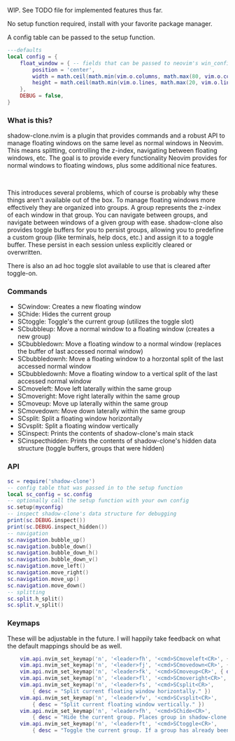 
WIP. See TODO file for implemented features thus far.

No setup function required, install with your favorite package manager.

A config table can be passed to the setup function.
```lua
---defaults
local config = {
    float_window = { -- fields that can be passed to neovim's win_config table on window creation
        position = 'center', 
        width = math.ceil(math.min(vim.o.columns, math.max(80, vim.o.columns - 10))),
        height = math.ceil(math.min(vim.o.lines, math.max(20, vim.o.lines - 5))),
    },
    DEBUG = false,
}

```
<h3>What is this?</h3>

<p>
shadow-clone.nvim is a plugin that provides commands and a robust API to manage floating windows on the same level as normal windows in Neovim. This means splitting, controlling the z-index, navigating between floating windows, etc.
The goal is to provide every functionality Neovim provides for normal windows to floating windows, plus some additional nice features.
</p>
<br>
<p>
This introduces several problems, which of course is probably why these things aren't available out of the box. To manage floating windows more effectively they are organized into groups. A group represents the z-index of each window in that group. You can navigate between groups, and navigate between windows of a given group with ease.
shadow-clone also provides toggle buffers for you to persist groups, allowing you to predefine a custom group (like terminals, help docs, etc.) and assign it to a toggle buffer. These persist in each session unless explicitly cleared or overwritten. 
</p>
There is also an ad hoc toggle slot available to use that is cleared after toggle-on.

<h3>Commands</h3>

 - SCwindow: Creates a new floating window
 - SChide: Hides the current group
 - SCtoggle: Toggle's the current group (utilizes the toggle slot)
 - SCbubbleup: Move a normal window to a floating window (creates a new group)
 - SCbubbledown: Move a floating window to a normal window (replaces the buffer of last accessed normal window)
 - SCbubbledownh: Move a floating window to a horzontal split of the last accessed normal window
 - SCbubbledownh: Move a floating window to a vertical split of the last accessed normal window
 - SCmoveleft: Move left laterally within the same group
 - SCmoveright: Move right laterally within the same group
 - SCmoveup: Move up laterally within the same group
 - SCmovedown: Move down laterally within the same group
 - SCsplit: Split a floating window horizontally
 - SCvsplit: Split a floating window vertically
 - SCinspect: Prints the contents of shadow-clone's main stack
 - SCinspecthidden: Prints the contents of shadow-clone's hidden data structure (toggle buffers, groups that were hidden)


<h3>API</h3>

```lua
sc = require('shadow-clone')
-- config table that was passed in to the setup function
local sc_config = sc.config
-- optionally call the setup function with your own config
sc.setup(myconfig)
-- inspect shadow-clone's data structure for debugging
print(sc.DEBUG.inspect())
print(sc.DEBUG.inspect_hidden())
-- navigation
sc.navigation.bubble_up()
sc.navigation.bubble_down()
sc.navigation.bubble_down_h()
sc.navigation.bubble_down_v()
sc.navigation.move_left()
sc.navigation.move_right()
sc.navigation.move_up()
sc.navigation.move_down()
-- splitting
sc.split.h_split()
sc.split.v_split()
```

<h3>Keymaps</h3>

These will be adjustable in the future. I will happily take feedback on what the default mappings should be as well.
```lua
    vim.api.nvim_set_keymap('n', '<leader>fh', '<cmd>SCmoveleft<CR>', { desc = "Navigate floating window left." })
    vim.api.nvim_set_keymap('n', '<leader>fj', '<cmd>SCmovedown<CR>', { desc = "Navigate floating window down." })
    vim.api.nvim_set_keymap('n', '<leader>fk', '<cmd>SCmoveup<CR>', { desc = "Navigate floating window up." })
    vim.api.nvim_set_keymap('n', '<leader>fl', '<cmd>SCmoveright<CR>', { desc = "Navigate floating window right." })
    vim.api.nvim_set_keymap('n', '<leader>fs', '<cmd>SCsplit<CR>',
        { desc = "Split current floating window horizontally." })
    vim.api.nvim_set_keymap('n', '<leader>fv', '<cmd>SCvsplit<CR>',
        { desc = "Split current floating window vertically." })
    vim.api.nvim_set_keymap('n', '<leader>fh', '<cmd>SChide<CR>',
        { desc = "Hide the current group. Places group in shadow-clone's hidden stack." })
    vim.api.nvim_set_keymap('n', '<leader>ft', '<cmd>SCtoggle<CR>',
        { desc = "Toggle the current group. If a group has already been toggled, it will display that group." })
```
